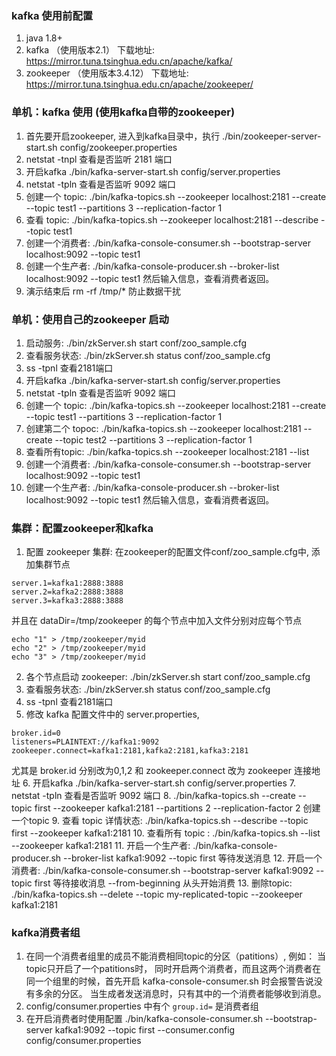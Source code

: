 ### kafka 使用前配置
1. java 1.8+
2. kafka （使用版本2.1）  下载地址: https://mirror.tuna.tsinghua.edu.cn/apache/kafka/
3. zookeeper （使用版本3.4.12） 下载地址: https://mirror.tuna.tsinghua.edu.cn/apache/zookeeper/

### 单机：kafka 使用 (使用kafka自带的zookeeper)
1. 首先要开启zookeeper, 进入到kafka目录中，执行 ./bin/zookeeper-server-start.sh config/zookeeper.properties
2. netstat -tnpl 查看是否监听 2181 端口
3. 开启kafka  ./bin/kafka-server-start.sh config/server.properties
4. netstat -tpln 查看是否监听 9092 端口
5. 创建一个 topic: ./bin/kafka-topics.sh --zookeeper localhost:2181 --create --topic test1 --partitions 3 --replication-factor 1
6. 查看 topic: ./bin/kafka-topics.sh --zookeeper localhost:2181 --describe  --topic test1
7. 创建一个消费者: ./bin/kafka-console-consumer.sh --bootstrap-server localhost:9092  --topic test1
8. 创建一个生产者: ./bin/kafka-console-producer.sh --broker-list localhost:9092 --topic test1  然后输入信息，查看消费者返回。
9. 演示结束后 rm -rf /tmp/* 防止数据干扰 

### 单机：使用自己的zookeeper 启动
1. 启动服务: ./bin/zkServer.sh start conf/zoo_sample.cfg 
2. 查看服务状态: ./bin/zkServer.sh status conf/zoo_sample.cfg
3. ss -tpnl 查看2181端口
4. 开启kafka  ./bin/kafka-server-start.sh config/server.properties
5. netstat -tpln 查看是否监听 9092 端口
6. 创建一个 topic: ./bin/kafka-topics.sh --zookeeper localhost:2181 --create --topic test1 --partitions 3 --replication-factor 1
7. 创建第二个 topoc: ./bin/kafka-topics.sh --zookeeper localhost:2181 --create --topic test2 --partitions 3 --replication-factor 1
8. 查看所有topic: ./bin/kafka-topics.sh --zookeeper localhost:2181 --list 
9. 创建一个消费者: ./bin/kafka-console-consumer.sh --bootstrap-server localhost:9092  --topic test1
10. 创建一个生产者: ./bin/kafka-console-producer.sh --broker-list localhost:9092 --topic test1  然后输入信息，查看消费者返回。

### 集群：配置zookeeper和kafka
1.  配置 zookeeper 集群: 在zookeeper的配置文件conf/zoo_sample.cfg中, 添加集群节点
```
server.1=kafka1:2888:3888
server.2=kafka2:2888:3888
server.3=kafka3:2888:3888
```
并且在 dataDir=/tmp/zookeeper 的每个节点中加入文件分别对应每个节点
```
echo "1" > /tmp/zookeeper/myid
echo "2" > /tmp/zookeeper/myid
echo "3" > /tmp/zookeeper/myid
```

2.  各个节点启动 zookeeper: ./bin/zkServer.sh start conf/zoo_sample.cfg 
3.  查看服务状态: ./bin/zkServer.sh status conf/zoo_sample.cfg
4.  ss -tpnl 查看2181端口
5.  修改 kafka 配置文件中的 server.properties, 
```
broker.id=0
listeners=PLAINTEXT://kafka1:9092
zookeeper.connect=kafka1:2181,kafka2:2181,kafka3:2181
```
尤其是 broker.id 分别改为0,1,2 和 zookeeper.connect 改为 zookeeper 连接地址
6.  开启kafka  ./bin/kafka-server-start.sh config/server.properties
7.  netstat -tpln 查看是否监听 9092 端口
8.  ./bin/kafka-topics.sh --create --topic first --zookeeper kafka1:2181  --partitions 2  --replication-factor 2 创建一个topic
9.  查看 topic 详情状态: ./bin/kafka-topics.sh --describe  --topic first --zookeeper kafka1:2181
10. 查看所有 topic : ./bin/kafka-topics.sh --list --zookeeper kafka1:2181
11. 开启一个生产者: ./bin/kafka-console-producer.sh --broker-list kafka1:9092 --topic first 等待发送消息
12. 开启一个消费者:  ./bin/kafka-console-consumer.sh --bootstrap-server kafka1:9092 --topic first 等待接收消息 --from-beginning 从头开始消费 
13. 删除topic: ./bin/kafka-topics.sh --delete --topic my-replicated-topic   --zookeeper kafka1:2181

### kafka消费者组
1. 在同一个消费者组里的成员不能消费相同topic的分区（patitions）, 例如： 当topic只开启了一个patitions时， 同时开启两个消费者，而且这两个消费者在同一个组里的时候，首先开启 kafka-console-consumer.sh 时会报警告说没有多余的分区。 当生成者发送消息时，只有其中的一个消费者能够收到消息。
2. config/consumer.properties 中有个 `group.id=` 是消费者组
3. 在开启消费者时使用配置 ./bin/kafka-console-consumer.sh --bootstrap-server kafka1:9092 --topic first --consumer.config config/consumer.properties
  
